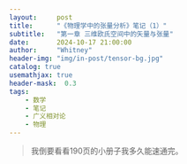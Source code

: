 ```yaml
---
layout:     post
title:      "《物理学中的张量分析》笔记（1）"
subtitle:   "第一章 三维欧氏空间中的矢量与张量"
date:       2024-10-17 21:00:00
author:     "Whitney"
header-img: "img/in-post/tensor-bg.jpg"
catalog: true
usemathjax: true
header-mask:  0.3
tags:
    - 数学
    - 笔记
    - 广义相对论
    - 物理
---
```


>我倒要看看190页的小册子我多久能速通完。
